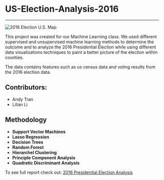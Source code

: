 # US-Election-Analysis-2016

---------

![2016 Election U.S. Map](https://i.gyazo.com/3daeb2ac54af052e745378a58f20f7e7.png)


This project was created for our Machine Learning class. We used different supervised and unsupervised machine learning methods to determine the outcome and to analyze the 2016 Presidential Election while using different data visualizations techniques to paint a better picture of the election within counties.

The data contains features such as us census data and voting results from the 2016 election data.

## Contributors:
- Andy Tran
- Lilian Li

## Methodology
- **Support Vector Machines**
- **Lasso Regression**
- **Decision Trees**
- **Random Forest**
- **Hierarchel Clustering**
- **Principle Component Analysis**
- **Quadratic Discriminant Analysis**


To see full report check out: [2016 Presidential Election Analysis](https://raw.githack.com/andy139/US-Election-2016-Analysis/master/election_analysis_2016.html)
